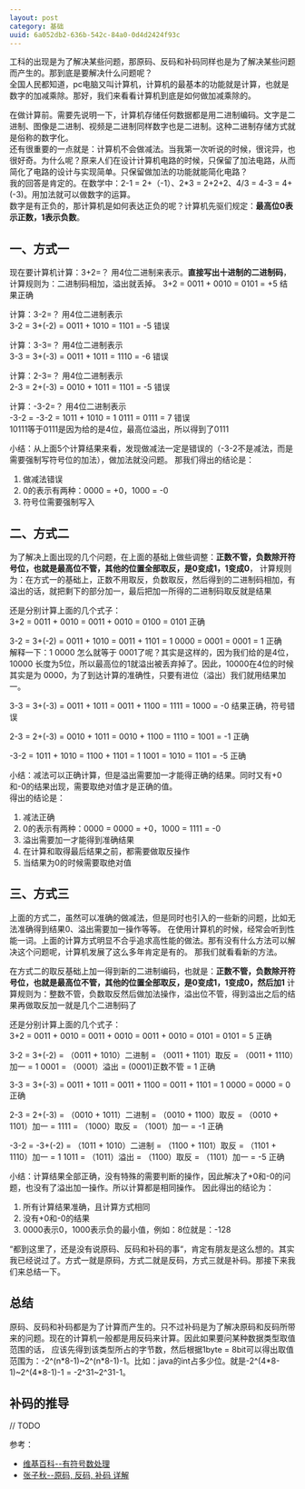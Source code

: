 ```yaml
---
layout: post
category: 基础
uuid: 6a052db2-636b-542c-84a0-0d4d2424f93c
---
```

工科的出现是为了解决某些问题，那原码、反码和补码同样也是为了解决某些问题而产生的。那到底是要解决什么问题呢？  
全国人民都知道，pc电脑又叫计算机，计算机的最基本的功能就是计算，也就是数字的加减乘除。那好，我们来看看计算机到底是如何做加减乘除的。

在做计算前。需要先说明一下，计算机存储任何数据都是用二进制编码。文字是二进制、图像是二进制、视频是二进制同样数字也是二进制。这种二进制存储方式就是俗称的数字化。  
还有很重要的一点就是：计算机不会做减法。当我第一次听说的时候，很诧异，也很好奇。为什么呢？原来人们在设计计算机电路的时候，只保留了加法电路，从而简化了电路的设计与实现简单。只保留做加法的功能就能简化电路？  
我的回答是肯定的。在数学中：2-1 = 2+（-1）、2*3 = 2+2+2、4/3 = 4-3 = 4+(-3)。用加法就可以做数字的运算。  
数字是有正负的，那计算机是如何表达正负的呢？计算机先驱们规定：**最高位0表示正数，1表示负数**。

## 一、方式一
现在要计算机计算：3+2=？ 用4位二进制来表示。**直接写出十进制的二进制码**，计算规则为：二进制码相加，溢出就丢掉。
3+2 = 0011 + 0010 = 0101 = +5 结果正确

计算：3-2=？ 用4位二进制表示  
3-2 = 3+(-2) = 0011 + 1010 = 1101 = -5 错误  

计算：3-3=？ 用4位二进制表示  
3-3 = 3+(-3) = 0011 + 1011 = 1110 = -6 错误

计算：2-3=？ 用4位二进制表示  
2-3 = 2+(-3) = 0010 +  1011 =  1101 = -5 错误

计算：-3-2=？ 用4位二进制表示  
-3-2 = -3-2 = 1011 + 1010 = 1 0111 = 0111 = 7 错误   
10111等于0111是因为给的是4位，最高位溢出，所以得到了0111

小结：从上面5个计算结果来看，发现做减法一定是错误的（-3-2不是减法，而是需要强制写符号位的加法），做加法就没问题。
那我们得出的结论是：
1. 做减法错误
2. 0的表示有两种：0000 = +0，1000 = -0
3. 符号位需要强制写入

## 二、方式二
为了解决上面出现的几个问题，在上面的基础上做些调整：**正数不管，负数除开符号位，也就是最高位不管，其他的位置全部取反，是0变成1，1变成0**，
计算规则为：在方式一的基础上，正数不用取反，负数取反，然后得到的二进制码相加，有溢出的话，就把剩下的部分加一，最后把加一所得的二进制码取反就是结果

还是分别计算上面的几个式子：  
3+2 = 0011 + 0010 = 0011 + 0010 = 0100 = 0101 正确  

3-2 = 3+(-2) = 0011 + 1010 = 0011 + 1101 = 1 0000 = 0001 = 0001 = 1 正确  
解释一下：1 0000 怎么就等于 0001了呢？其实是这样的，因为我们给的是4位，10000 长度为5位，所以最高位的1就溢出被丢弃掉了。因此，10000在4位的时候其实是为
0000，为了到达计算的准确性，只要有进位（溢出）我们就用结果加一。  

3-3 = 3+(-3) = 0011 + 1011 = 0011 + 1100 = 1111 = 1000 = -0 结果正确，符号错误

2-3 = 2+(-3) = 0010 + 1011 = 0010 + 1100 = 1110 = 1001 = -1 正确

-3-2 = 1011 + 1010 = 1100 + 1101 = 1 1001 = 1010 = 1101 = -5 正确  

小结：减法可以正确计算，但是溢出需要加一才能得正确的结果。同时又有+0和-0的结果出现，需要取绝对值才是正确的值。  
得出的结论是：
1. 减法正确
2. 0的表示有两种：0000 = 0000 = +0，1000 = 1111 = -0
3. 溢出需要加一才能得到准确结果
4. 在计算和取得最后结果之前，都需要做取反操作
5. 当结果为0的时候需要取绝对值

## 三、方式三
上面的方式二，虽然可以准确的做减法，但是同时也引入的一些新的问题，比如无法准确得到结果0、溢出需要加一操作等等。
在使用计算机的时候，经常会听到性能一词。上面的计算方式明显不合乎追求高性能的做法。那有没有什么方法可以解决这个问题呢，计算机发展了这么多年肯定是有的。
那我们就看看新的方法。

在方式二的取反基础上加一得到新的二进制编码，也就是：**正数不管，负数除开符号位，也就是最高位不管，其他的位置全部取反，是0变成1，1变成0，然后加1**
计算规则为：整数不管，负数取反然后做加法操作，溢出位不管，得到溢出之后的结果再做取反加一就是几个二进制码了

还是分别计算上面的几个式子：  
3+2 = 0011 + 0010 = 0011 + 0010 = 0011 + 0010 = 0101 = 0101 = 5 正确

3-2 = 3+(-2) = （0011 + 1010）二进制 = （0011 + 1101）取反 = （0011 + 1110）加一 = 1 0001 = （0001）溢出 = (0001)正数不管 = 1 正确

3-3 = 3+(-3) = 0011 + 1011 = 0011 + 1100 = 0011 + 1101 = 1 0000 = 0000 = 0 正确

2-3 = 2+(-3) = （0010 + 1011）二进制 = （0010 + 1100）取反 = （0010 + 1101）加一 = 1111 = （1000）取反 = （1001）加一 = -1 正确

-3-2 = -3+(-2) = （1011 + 1010）二进制 = （1100 + 1101）取反 = （1101 + 1110）加一 = 1 1011 = （1011）溢出 = （1100）取反 = （1101）加一 = -5 正确

小结：计算结果全部正确，没有特殊的需要判断的操作，因此解决了+0和-0的问题，也没有了溢出加一操作。所以计算都是相同操作。
因此得出的结论为：
1. 所有计算结果准确，且计算方式相同
2. 没有+0和-0的结果
3. 0000表示0，1000表示负的最小值，例如：8位就是：-128

“都到这里了，还是没有说原码、反码和补码的事“，肯定有朋友是这么想的。其实我已经说过了。方式一就是原码，方式二就是反码，方式三就是补码。那接下来我们来总结一下。

## 总结
原码、反码和补码都是为了计算而产生的。只不过补码是为了解决原码和反码所带来的问题。现在的计算机一般都是用反码来计算。因此如果要问某种数据类型取值范围的话，
应该先得到该类型所占的字节数，然后根据1byte = 8bit可以得出取值范围为：-2^(n\*8-1)~2^(n\*8-1)-1。比如：java的int占多少位。就是-2^(4\*8-1)~2^(4\*8-1)-1 = 
-2^31~2^31-1。

## 补码的推导
// TODO 

参考：
* [维基百科--有符号数处理](https://zh.wikipedia.org/wiki/%E6%9C%89%E7%AC%A6%E8%99%9F%E6%95%B8%E8%99%95%E7%90%86)
* [张子秋--原码, 反码, 补码 详解](https://www.cnblogs.com/zhangziqiu/archive/2011/03/30/ComputerCode.html)
